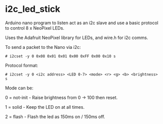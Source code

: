 # i2c_led_stick
Arduino nano program to listen act as an i2c slave and use a basic protocol to control 8 x NeoPixel LEDs.

Uses the Adafruit NeoPixel library for LEDs, and wire.h for i2c comms.

To send a packet to the Nano via i2c:
```
# i2cset -y 0 0x08 0x01 0x01 0x00 0xFF 0x00 0x10 s
```

Protocol format:
```
# i2cset -y 0 <i2c address> <LED 0-7> <mode> <r> <g> <b> <brightness> s
```

Mode can be:

0 = not-init - Raise brightness from 0 -> 100 then reset.

1 = solid - Keep the LED on at all times.

2 = flash - Flash the led as 150ms on / 150ms off.
